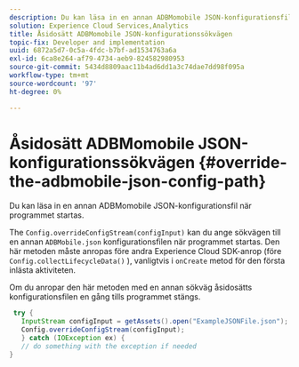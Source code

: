 ```yaml
---
description: Du kan läsa in en annan ADBMomobile JSON-konfigurationsfil när programmet startas.
solution: Experience Cloud Services,Analytics
title: Åsidosätt ADBMomobile JSON-konfigurationssökvägen
topic-fix: Developer and implementation
uuid: 6872a5d7-0c5a-4fdc-b7bf-ad1534763a6a
exl-id: 6ca8e264-af79-4734-aeb9-824582980953
source-git-commit: 5434d8809aac11b4ad6dd1a3c74dae7dd98f095a
workflow-type: tm+mt
source-wordcount: '97'
ht-degree: 0%

---
```


# Åsidosätt ADBMomobile JSON-konfigurationssökvägen {#override-the-adbmobile-json-config-path}

Du kan läsa in en annan ADBMomobile JSON-konfigurationsfil när programmet startas.

The `Config.overrideConfigStream(configInput)` kan du ange sökvägen till en annan `ADBMobile.json` konfigurationsfilen när programmet startas. Den här metoden måste anropas före andra Experience Cloud SDK-anrop (före `Config.collectLifecycleData()` ), vanligtvis i `onCreate` metod för den första inlästa aktiviteten.

Om du anropar den här metoden med en annan sökväg åsidosätts konfigurationsfilen en gång tills programmet stängs.

```java
 try { 
   InputStream configInput = getAssets().open("ExampleJSONFile.json"); 
   Config.overrideConfigStream(configInput); 
   } catch (IOException ex) { 
   // do something with the exception if needed 
}
```
